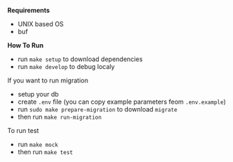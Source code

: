 **Requirements**
* UNIX based OS
* buf


**How To Run**
* run `make setup` to download dependencies
* run `make develop` to debug localy

If you want to run migration
* setup your db
* create `.env` file (you can copy example parameters feom `.env.example`)
* run `sudo make prepare-migration` to download `migrate`
* then run `make run-migration`

To run test
* run `make mock`
* then run `make test`